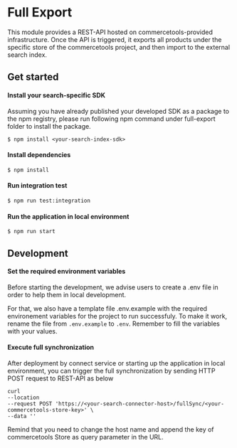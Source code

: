 # Full Export
This module provides a REST-API hosted on commercetools-provided infrastructure. Once the API is triggered, it exports all products under the specific store of the commercetools project, and then import to the external search index.

## Get started
#### Install your search-specific SDK 
Assuming you have already published your developed SDK as a package to the npm registry, please run following npm command under full-export folder to install the package.
```
$ npm install <your-search-index-sdk>
```
#### Install dependencies
```
$ npm install
```
#### Run integration test
```
$ npm run test:integration
```
#### Run the application in local environment
```
$ npm run start
```
## Development

#### Set the required environment variables

Before starting the development, we advise users to create a .env file in order to help them in local development.
      
For that, we also have a template file .env.example with the required environement variables for the project to run successfuly. To make it work, rename the file from `.env.example` to `.env`. Remember to fill the variables with your values.

#### Execute full synchronization
After deployment by connect service or starting up the application in local environment, you can trigger the full synchronization by sending HTTP POST request to REST-API as below
```
curl 
--location 
--request POST 'https://<your-search-connector-host>/fullSync/<your-commercetools-store-key>' \
--data ''

```
Remind that you need to change the host name and append the key of commercetools Store as query parameter in the URL.
